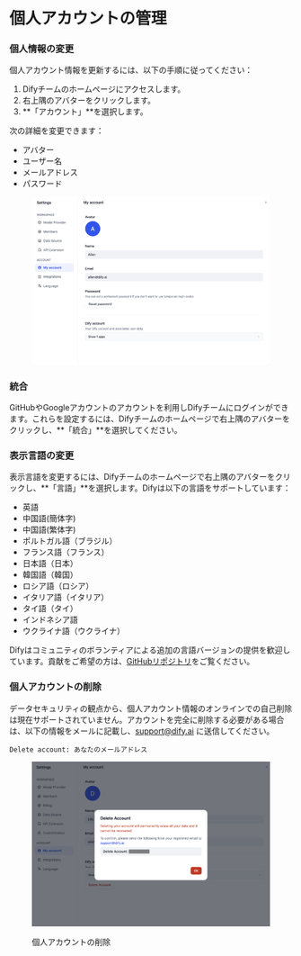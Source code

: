 # 個人アカウントの管理

### 個人情報の変更

個人アカウント情報を更新するには、以下の手順に従ってください：

1. Difyチームのホームページにアクセスします。
2. 右上隅のアバターをクリックします。
3. \*\*「アカウント」\*\*を選択します。

次の詳細を変更できます：

* アバター
* ユーザー名
* メールアドレス
* パスワード

<figure><img src="../../.gitbook/assets/personal-account-management-01.png" alt=""><figcaption></figcaption></figure>

### 統合

GitHubやGoogleアカウントのアカウントを利用しDifyチームにログインができます。これらを設定するには、Difyチームのホームページで右上隅のアバターをクリックし、\*\*「統合」\*\*を選択してください。

### 表示言語の変更

表示言語を変更するには、Difyチームのホームページで右上隅のアバターをクリックし、\*\*「言語」\*\*を選択します。Difyは以下の言語をサポートしています：

* 英語
* 中国語(簡体字)
* 中国語(繁体字)
* ポルトガル語（ブラジル）
* フランス語（フランス）
* 日本語（日本）
* 韓国語（韓国）
* ロシア語（ロシア）
* イタリア語（イタリア）
* タイ語（タイ）
* インドネシア語
* ウクライナ語（ウクライナ）

Difyはコミュニティのボランティアによる追加の言語バージョンの提供を歓迎しています。貢献をご希望の方は、[GitHubリポジトリ](https://github.com/langgenius/dify/blob/main/CONTRIBUTING.md)をご覧ください。

### 個人アカウントの削除

データセキュリティの観点から、個人アカウント情報のオンラインでの自己削除は現在サポートされていません。アカウントを完全に削除する必要がある場合は、以下の情報をメールに記載し、support@dify.ai に送信してください。

```
Delete account: あなたのメールアドレス
```

<figure><img src="../../.gitbook/assets/personal-account-management-02.png" alt=""><figcaption><p>個人アカウントの削除</p></figcaption></figure>
